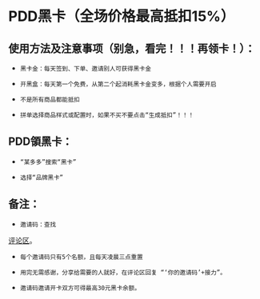 # PDD黑卡（全场价格最高抵扣15%）
## 使用方法及注意事项（别急，看完！！！再领卡！）：
-     黑卡金：每天签到、下单、邀请别人可获得黑卡金
-     开黑盒：每天第一个免费，从第二个起消耗黑卡金变多，根据个人需要开启
-     不是所有商品都能抵扣
-     拼单选择商品样式或配置时，如果不买不要点击“生成抵扣”！！！
## 
## PDD領黑卡：
-     “某多多”搜索“黑卡”
-     选择“品牌黑卡”
##
## 备注：
-     邀请码：查找
[评论区](https://gist.github.com/icems/62f5eaa3ca125830ee1e26cea3107503)。
-     每个邀请码只有5个名额，且每天凌晨三点重置
-     用完无需感谢，分享给需要的人就好，在评论区回复 “‘你的邀请码’+接力”。
-     邀请码邀请开卡双方可得最高30元黑卡余额。
